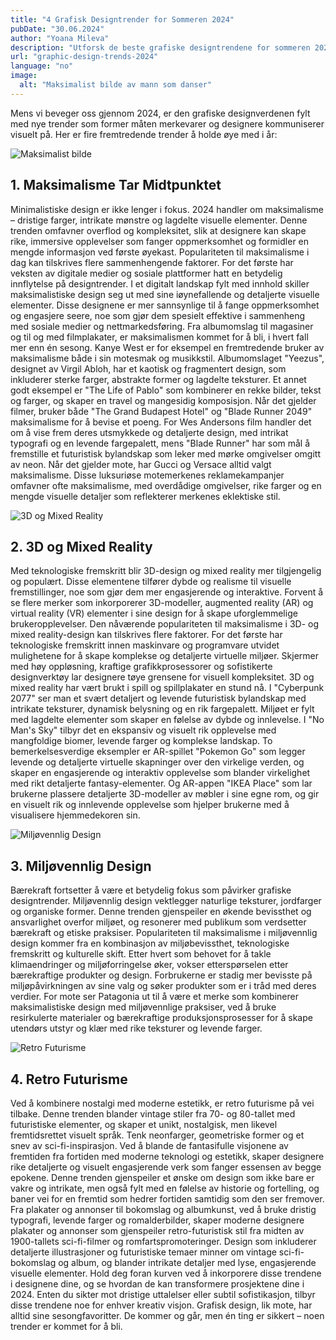 ```yaml
---
title: "4 Grafisk Designtrender for Sommeren 2024"
pubDate: "30.06.2024"
author: "Yoana Mileva"
description: "Utforsk de beste grafiske designtrendene for sommeren 2024, fra maksimalisme og 3D-blandet virkelighet til miljøvennlig design og retrofuturisme. Hold deg i forkant i den kreative bransjen med disse fremtredende visuelle stilene."
url: "graphic-design-trends-2024"
language: "no"
image:
  alt: "Maksimalist bilde av mann som danser"
---
```


Mens vi beveger oss gjennom 2024, er den grafiske designverdenen fylt med nye trender som former måten merkevarer og designere kommuniserer visuelt på. Her er fire fremtredende trender å holde øye med i år:

![Maksimalist bilde](/blog/graphic-design-trends-2024/Maximalism.png)

## 1. Maksimalisme Tar Midtpunktet

Minimalistiske design er ikke lenger i fokus. 2024 handler om maksimalisme – dristige farger, intrikate mønstre og lagdelte visuelle elementer. Denne trenden omfavner overflod og kompleksitet, slik at designere kan skape rike, immersive opplevelser som fanger oppmerksomhet og formidler en mengde informasjon ved første øyekast. Populariteten til maksimalisme i dag kan tilskrives flere sammenhengende faktorer. For det første har veksten av digitale medier og sosiale plattformer hatt en betydelig innflytelse på designtrender. I et digitalt landskap fylt med innhold skiller maksimalistiske design seg ut med sine iøynefallende og detaljerte visuelle elementer. Disse designene er mer sannsynlige til å fange oppmerksomhet og engasjere seere, noe som gjør dem spesielt effektive i sammenheng med sosiale medier og nettmarkedsføring.
Fra albumomslag til magasiner og til og med filmplakater, er maksimalismen kommet for å bli, i hvert fall mer enn én sesong. Kanye West er for eksempel en fremtredende bruker av maksimalisme både i sin motesmak og musikkstil. Albumomslaget "Yeezus", designet av Virgil Abloh, har et kaotisk og fragmentert design, som inkluderer sterke farger, abstrakte former og lagdelte teksturer. Et annet godt eksempel er "The Life of Pablo" som kombinerer en rekke bilder, tekst og farger, og skaper en travel og mangesidig komposisjon.
Når det gjelder filmer, bruker både "The Grand Budapest Hotel" og "Blade Runner 2049" maksimalisme for å bevise et poeng. For Wes Andersons film handler det om å vise frem deres utsmykkede og detaljerte design, med intrikat typografi og en levende fargepalett, mens "Blade Runner" har som mål å fremstille et futuristisk bylandskap som leker med mørke omgivelser omgitt av neon. Når det gjelder mote, har Gucci og Versace alltid valgt maksimalisme. Disse luksuriøse motemerkenes reklamekampanjer omfavner ofte maksimalisme, med overdådige omgivelser, rike farger og en mengde visuelle detaljer som reflekterer merkenes eklektiske stil.

![3D og Mixed Reality](/blog/graphic-design-trends-2024/3d.png)

## 2. 3D og Mixed Reality

Med teknologiske fremskritt blir 3D-design og mixed reality mer tilgjengelig og populært. Disse elementene tilfører dybde og realisme til visuelle fremstillinger, noe som gjør dem mer engasjerende og interaktive. Forvent å se flere merker som inkorporerer 3D-modeller, augmented reality (AR) og virtual reality (VR) elementer i sine design for å skape uforglemmelige brukeropplevelser.
Den nåværende populariteten til maksimalisme i 3D- og mixed reality-design kan tilskrives flere faktorer. For det første har teknologiske fremskritt innen maskinvare og programvare utvidet mulighetene for å skape komplekse og detaljerte virtuelle miljøer. Skjermer med høy oppløsning, kraftige grafikkprosessorer og sofistikerte designverktøy lar designere tøye grensene for visuell kompleksitet.
3D og mixed reality har vært brukt i spill og spillplakater en stund nå. I "Cyberpunk 2077" ser man et svært detaljert og levende futuristisk bylandskap med intrikate teksturer, dynamisk belysning og en rik fargepalett. Miljøet er fylt med lagdelte elementer som skaper en følelse av dybde og innlevelse. I "No Man's Sky" tilbyr det en ekspansiv og visuelt rik opplevelse med mangfoldige biomer, levende farger og komplekse landskap.
To bemerkelsesverdige eksempler er AR-spillet "Pokemon Go" som legger levende og detaljerte virtuelle skapninger over den virkelige verden, og skaper en engasjerende og interaktiv opplevelse som blander virkelighet med rikt detaljerte fantasy-elementer. Og AR-appen "IKEA Place" som lar brukerne plassere detaljerte 3D-modeller av møbler i sine egne rom, og gir en visuelt rik og innlevende opplevelse som hjelper brukerne med å visualisere hjemmedekoren sin.

![Miljøvennlig Design](/blog/graphic-design-trends-2024/eco.png)


## 3. Miljøvennlig Design

Bærekraft fortsetter å være et betydelig fokus som påvirker grafiske designtrender. Miljøvennlig design vektlegger naturlige teksturer, jordfarger og organiske former. Denne trenden gjenspeiler en økende bevissthet og ansvarlighet overfor miljøet, og resonerer med publikum som verdsetter bærekraft og etiske praksiser.
Populariteten til maksimalisme i miljøvennlig design kommer fra en kombinasjon av miljøbevissthet, teknologiske fremskritt og kulturelle skift. Etter hvert som behovet for å takle klimaendringer og miljøforringelse øker, vokser etterspørselen etter bærekraftige produkter og design. Forbrukerne er stadig mer bevisste på miljøpåvirkningen av sine valg og søker produkter som er i tråd med deres verdier.
For mote ser Patagonia ut til å være et merke som kombinerer maksimalistiske design med miljøvennlige praksiser, ved å bruke resirkulerte materialer og bærekraftige produksjonsprosesser for å skape utendørs utstyr og klær med rike teksturer og levende farger.

![Retro Futurisme](/blog/graphic-design-trends-2024/futurism.png)


## 4. Retro Futurisme

Ved å kombinere nostalgi med moderne estetikk, er retro futurisme på vei tilbake. Denne trenden blander vintage stiler fra 70- og 80-tallet med futuristiske elementer, og skaper et unikt, nostalgisk, men likevel fremtidsrettet visuelt språk. Tenk neonfarger, geometriske former og et snev av sci-fi-inspirasjon.
Ved å blande de fantasifulle visjonene av fremtiden fra fortiden med moderne teknologi og estetikk, skaper designere rike detaljerte og visuelt engasjerende verk som fanger essensen av begge epokene. Denne trenden gjenspeiler et ønske om design som ikke bare er vakre og intrikate, men også fylt med en følelse av historie og fortelling, og baner vei for en fremtid som hedrer fortiden samtidig som den ser fremover.
Fra plakater og annonser til bokomslag og albumkunst, ved å bruke dristig typografi, levende farger og romalderbilder, skaper moderne designere plakater og annonser som gjenspeiler retro-futuristisk stil fra midten av 1900-tallets sci-fi-filmer og romfartspromoteringer. Design som inkluderer detaljerte illustrasjoner og futuristiske temaer minner om vintage sci-fi-bokomslag og album, og blander intrikate detaljer med lyse, engasjerende visuelle elementer.
Hold deg foran kurven ved å inkorporere disse trendene i designene dine, og se hvordan de kan transformere prosjektene dine i 2024. Enten du sikter mot dristige uttalelser eller subtil sofistikasjon, tilbyr disse trendene noe for enhver kreativ visjon. Grafisk design, lik mote, har alltid sine sesongfavoritter. De kommer og går, men én ting er sikkert – noen trender er kommet for å bli.
